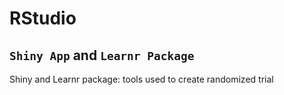# RStudio

## `Shiny App` and `Learnr Package`

Shiny and Learnr package: tools used to create randomized trial
